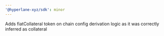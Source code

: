 ```yaml
---
'@hyperlane-xyz/sdk': minor
---
```


Adds fiatCollateral token on chain config derivation logic as it was correctly inferred as collateral

